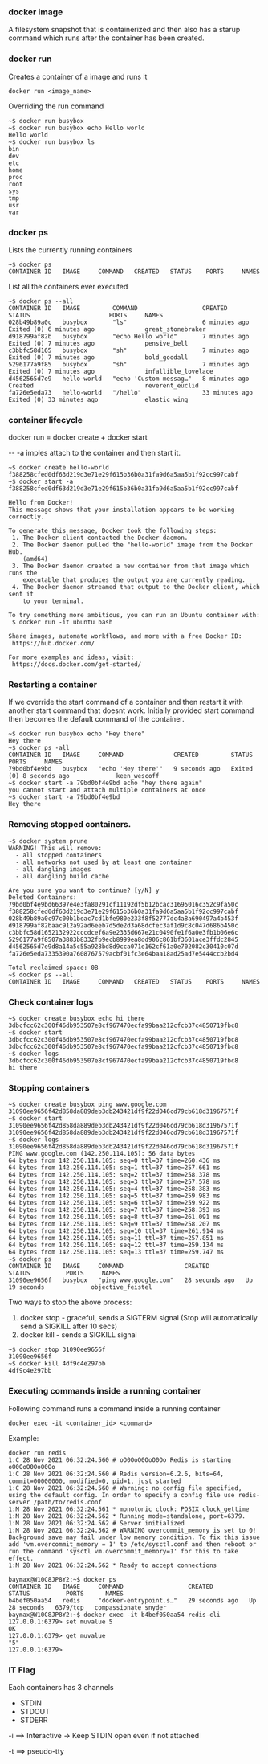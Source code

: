 ### docker image

A filesystem snapshot that is containerized and then also has a starup command which runs after
the container has been created.

### docker run

Creates a container of a image and runs it
```
docker run <image_name>
```

Overriding the run command
```
~$ docker run busybox
~$ docker run busybox echo Hello world
Hello world
~$ docker run busybox ls
bin
dev
etc
home
proc
root
sys
tmp
usr
var
```

### docker ps

Lists the currently running containers

```
~$ docker ps
CONTAINER ID   IMAGE     COMMAND   CREATED   STATUS    PORTS     NAMES
```

List all the containers ever executed
```
~$ docker ps --all
CONTAINER ID   IMAGE         COMMAND                  CREATED          STATUS                      PORTS     NAMES
028b49b89a0c   busybox       "ls"                     6 minutes ago    Exited (0) 6 minutes ago              great_stonebraker
d918799af82b   busybox       "echo Hello world"       7 minutes ago    Exited (0) 7 minutes ago              pensive_bell
c3bbfc58d165   busybox       "sh"                     7 minutes ago    Exited (0) 7 minutes ago              bold_goodall
5296177a9f85   busybox       "sh"                     7 minutes ago    Exited (0) 7 minutes ago              infallible_lovelace
d4562565d7e9   hello-world   "echo 'Custom messag…"   8 minutes ago    Created                               reverent_euclid
fa726e5eda73   hello-world   "/hello"                 33 minutes ago   Exited (0) 33 minutes ago             elastic_wing
```

### container lifecycle

docker run = docker create + docker start

-- -a imples attach to the container and then start it.
```
~$ docker create hello-world
f388258cfed0df63d219d3e71e29f615b36b0a31fa9d6a5aa5b1f92cc997cabf
~$ docker start -a f388258cfed0df63d219d3e71e29f615b36b0a31fa9d6a5aa5b1f92cc997cabf

Hello from Docker!
This message shows that your installation appears to be working correctly.

To generate this message, Docker took the following steps:
 1. The Docker client contacted the Docker daemon.
 2. The Docker daemon pulled the "hello-world" image from the Docker Hub.
    (amd64)
 3. The Docker daemon created a new container from that image which runs the
    executable that produces the output you are currently reading.
 4. The Docker daemon streamed that output to the Docker client, which sent it
    to your terminal.

To try something more ambitious, you can run an Ubuntu container with:
 $ docker run -it ubuntu bash

Share images, automate workflows, and more with a free Docker ID:
 https://hub.docker.com/

For more examples and ideas, visit:
 https://docs.docker.com/get-started/
```

### Restarting a container

If we override the start command of a container and then restart it with another start command that doesnt work. Initially provided start command then becomes the default command of the container.
```
~$ docker run busybox echo "Hey there"
Hey there
~$ docker ps -all
CONTAINER ID   IMAGE     COMMAND              CREATED         STATUS                     PORTS     NAMES
79bd0bf4e9bd   busybox   "echo 'Hey there'"   9 seconds ago   Exited (0) 8 seconds ago             keen_wescoff
~$ docker start -a 79bd0bf4e9bd echo "hey there again"
you cannot start and attach multiple containers at once
~$ docker start -a 79bd0bf4e9bd
Hey there
```
### Removing stopped containers.

```
~$ docker system prune
WARNING! This will remove:
  - all stopped containers
  - all networks not used by at least one container
  - all dangling images
  - all dangling build cache

Are you sure you want to continue? [y/N] y
Deleted Containers:
79bd0bf4e9bd66397e4e3fa80291cf11192df5b12bcac31695016c352c9fa50c
f388258cfed0df63d219d3e71e29f615b36b0a31fa9d6a5aa5b1f92cc997cabf
028b49b89a0c97c00b1beac7cd1bfe980e233f8f52777dc4a8a690497a4b453f
d918799af82baac912a92ad6eeb7d5de2d3a68dcfec3af1d9c8c047d686b450c
c3bbfc58d1652132922cccdcef6a9e2335d667e21c0490fe1f6a0e3fb1b06e6c
5296177a9f8507a3883b8332fb9ecb8999ea8dd906c861bf3601ace3ffdc2845
d4562565d7e9d8a14a5c55a928bd8d9cca071e162cf61a0e702082c30410c07d
fa726e5eda7335390a7608767579acbf01fc3e64baa18ad25ad7e5444ccb2bd4

Total reclaimed space: 0B
~$ docker ps --all
CONTAINER ID   IMAGE     COMMAND   CREATED   STATUS    PORTS     NAMES
```
### Check container logs

```
~$ docker create busybox echo hi there
3dbcfcc62c300f46db953507e8cf967470ecfa99baa212cfcb37c4850719fbc8
~$ docker start 3dbcfcc62c300f46db953507e8cf967470ecfa99baa212cfcb37c4850719fbc8
3dbcfcc62c300f46db953507e8cf967470ecfa99baa212cfcb37c4850719fbc8
~$ docker logs 3dbcfcc62c300f46db953507e8cf967470ecfa99baa212cfcb37c4850719fbc8
hi there
```

### Stopping containers

```
~$ docker create busybox ping www.google.com
31090ee9656f42d858da889deb3db243421df9f22d046cd79cb618d31967571f
~$ docker start 31090ee9656f42d858da889deb3db243421df9f22d046cd79cb618d31967571f
31090ee9656f42d858da889deb3db243421df9f22d046cd79cb618d31967571f
~$ docker logs 31090ee9656f42d858da889deb3db243421df9f22d046cd79cb618d31967571f
PING www.google.com (142.250.114.105): 56 data bytes
64 bytes from 142.250.114.105: seq=0 ttl=37 time=260.436 ms
64 bytes from 142.250.114.105: seq=1 ttl=37 time=257.661 ms
64 bytes from 142.250.114.105: seq=2 ttl=37 time=258.378 ms
64 bytes from 142.250.114.105: seq=3 ttl=37 time=257.578 ms
64 bytes from 142.250.114.105: seq=4 ttl=37 time=258.383 ms
64 bytes from 142.250.114.105: seq=5 ttl=37 time=259.983 ms
64 bytes from 142.250.114.105: seq=6 ttl=37 time=259.922 ms
64 bytes from 142.250.114.105: seq=7 ttl=37 time=258.393 ms
64 bytes from 142.250.114.105: seq=8 ttl=37 time=261.091 ms
64 bytes from 142.250.114.105: seq=9 ttl=37 time=258.207 ms
64 bytes from 142.250.114.105: seq=10 ttl=37 time=261.914 ms
64 bytes from 142.250.114.105: seq=11 ttl=37 time=257.851 ms
64 bytes from 142.250.114.105: seq=12 ttl=37 time=259.134 ms
64 bytes from 142.250.114.105: seq=13 ttl=37 time=259.747 ms
~$ docker ps
CONTAINER ID   IMAGE     COMMAND                 CREATED          STATUS          PORTS     NAMES
31090ee9656f   busybox   "ping www.google.com"   28 seconds ago   Up 19 seconds             objective_feistel
```

Two ways to stop the above process:
1) docker stop - graceful, sends a SIGTERM signal (Stop will automatically send a SIGKILL after 10 secs)
2) docker kill - sends a SIGKILL signal

```
~$ docker stop 31090ee9656f
31090ee9656f
~$ docker kill 4df9c4e297bb
4df9c4e297bb
```

### Executing commands inside a running container

Following command runs a command inside a running container
```
docker exec -it <container_id> <command>
```

Example:
```
docker run redis
1:C 28 Nov 2021 06:32:24.560 # oO0OoO0OoO0Oo Redis is starting oO0OoO0OoO0Oo
1:C 28 Nov 2021 06:32:24.560 # Redis version=6.2.6, bits=64, commit=00000000, modified=0, pid=1, just started
1:C 28 Nov 2021 06:32:24.560 # Warning: no config file specified, using the default config. In order to specify a config file use redis-server /path/to/redis.conf
1:M 28 Nov 2021 06:32:24.561 * monotonic clock: POSIX clock_gettime
1:M 28 Nov 2021 06:32:24.562 * Running mode=standalone, port=6379.
1:M 28 Nov 2021 06:32:24.562 # Server initialized
1:M 28 Nov 2021 06:32:24.562 # WARNING overcommit_memory is set to 0! Background save may fail under low memory condition. To fix this issue add 'vm.overcommit_memory = 1' to /etc/sysctl.conf and then reboot or run the command 'sysctl vm.overcommit_memory=1' for this to take effect.
1:M 28 Nov 2021 06:32:24.562 * Ready to accept connections

baymax@W10C8JP8Y2:~$ docker ps
CONTAINER ID   IMAGE     COMMAND                  CREATED          STATUS          PORTS      NAMES
b4bef050aa54   redis     "docker-entrypoint.s…"   29 seconds ago   Up 28 seconds   6379/tcp   compassionate_snyder
baymax@W10C8JP8Y2:~$ docker exec -it b4bef050aa54 redis-cli
127.0.0.1:6379> set muvalue 5
OK
127.0.0.1:6379> get muvalue
"5"
127.0.0.1:6379>
```

### IT Flag

Each containers has 3 channels

- STDIN
- STDOUT
- STDERR

-i ==> Interactive -> Keep STDIN open even if not attached

-t ==> pseudo-tty


